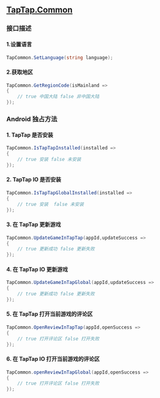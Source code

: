 ## [TapTap.Common](./Documentation/README.md)

### 接口描述

#### 1.设置语言

```c#
TapCommon.SetLanguage(string language);
```

#### 2.获取地区

```c#
TapCommon.GetRegionCode(isMainland =>
{
    // true 中国大陆 false 非中国大陆
});
```

### Android 独占方法

#### 1. TapTap 是否安装
```c#
TapCommon.IsTapTapInstalled(installed =>
{
    // true 安装 false 未安装
});
```

#### 2. TapTap IO 是否安装
```c#
TapCommon.IsTapTapGlobalInstalled(installed =>
{
    // true 安装  false 未安装
});
```

#### 3. 在 TapTap 更新游戏
```c#
TapCommon.UpdateGameInTapTap(appId,updateSuccess =>
{
    // true 更新成功 false 更新失败
});
```

#### 4. 在 TapTap IO 更新游戏
```c#
TapCommon.UpdateGameInTapGlobal(appId,updateSuccess =>
{
    // true 更新成功 false 更新失败
});
```

#### 5. 在 TapTap 打开当前游戏的评论区
```c#
TapCommon.OpenReviewInTapTap(appId,openSuccess =>
{
    // true 打开评论区 false 打开失败
});
```

#### 6. 在 TapTap IO 打开当前游戏的评论区
```c#
TapCommon.openReviewInTapGlobal(appId,openSuccess =>
{
    // true 打开评论区 false 打开失败
});
```
